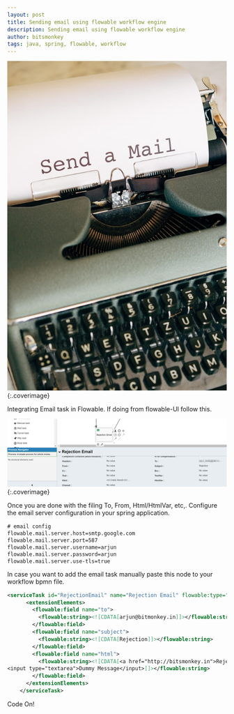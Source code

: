 ```yaml
---
layout: post
title: Sending email using flowable workflow engine
description: Sending email using flowable workflow engine
author: bitsmonkey
tags: java, spring, flowable, workflow
---
```


![flowable-email-task-cover](/img/flowable-email-task-cover.jpg){:.coverimage}

Integrating Email task in Flowable. If doing from flowable-UI follow this.

![flowable-email-task](/img/flowable-email-task.png){:.coverimage}

Once you are done with the filing To, From, Html/HtmlVar, etc,. Configure the email server configuration in your spring application.

```properties
# email config
flowable.mail.server.host=smtp.google.com
flowable.mail.server.port=587
flowable.mail.server.username=arjun
flowable.mail.server.password=arjun
flowable.mail.server.use-tls=true
```

In case you want to add the email task manually paste this node to your workflow bpmn file.

```xml
<serviceTask id="RejectionEmail" name="Rejection Email" flowable:type="mail">
      <extensionElements>
        <flowable:field name="to">
          <flowable:string><![CDATA[arjun@bitmonkey.in]]></flowable:string>
        </flowable:field>
        <flowable:field name="subject">
          <flowable:string><![CDATA[Rejection]]></flowable:string>
        </flowable:field>
        <flowable:field name="html">
          <flowable:string><![CDATA[<a href="http://bitsmonkey.in">Rejection reason</a>
<input type="textarea">Dummy Message</input>]]></flowable:string>
        </flowable:field>
      </extensionElements>
    </serviceTask>
```

Code On!